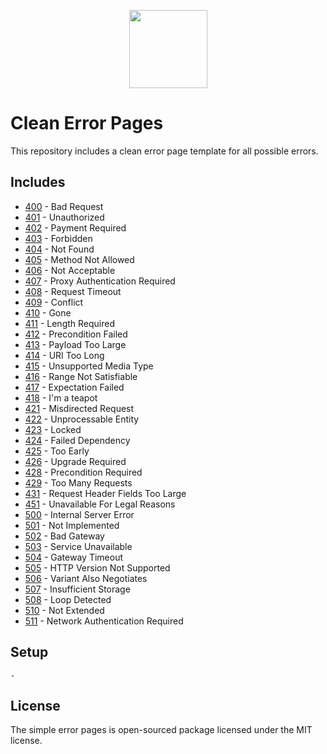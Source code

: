 <p align="center">
  <img src="https://icon-library.com/images/html5-icon/html5-icon-13.jpg" width="125">
</p>

# Clean Error Pages
This repository includes a clean error page template for all possible errors.

## Includes
- [400]() - Bad Request
- [401]() - Unauthorized 
- [402]() - Payment Required 
- [403]() - Forbidden 
- [404]() - Not Found 
- [405]() - Method Not Allowed 
- [406]() - Not Acceptable 
- [407]() - Proxy Authentication Required 
- [408]() - Request Timeout 
- [409]() - Conflict 
- [410]() - Gone
- [411]() - Length Required 
- [412]() - Precondition Failed 
- [413]() - Payload Too Large 
- [414]() - URI Too Long 
- [415]() - Unsupported Media Type 
- [416]() - Range Not Satisfiable 
- [417]() - Expectation Failed 
- [418]() - I\'m a teapot 
- [421]() - Misdirected Request 
- [422]() - Unprocessable Entity 
- [423]() - Locked 
- [424]() - Failed Dependency 
- [425]() - Too Early 
- [426]() - Upgrade Required 
- [428]() - Precondition Required 
- [429]() - Too Many Requests 
- [431]() - Request Header Fields Too Large 
- [451]() - Unavailable For Legal Reasons 
- [500]() - Internal Server Error 
- [501]() - Not Implemented 
- [502]() - Bad Gateway
- [503]() - Service Unavailable 
- [504]() - Gateway Timeout
- [505]() - HTTP Version Not Supported 
- [506]() - Variant Also Negotiates 
- [507]() - Insufficient Storage 
- [508]() - Loop Detected 
- [510]() - Not Extended 
- [511]() - Network Authentication Required

## Setup
```
- 
```

## License
The simple error pages is open-sourced package licensed under the MIT license.
